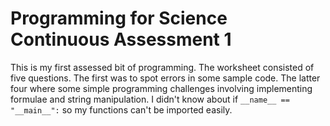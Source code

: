 # Programming for Science Continuous Assessment 1

This is my first assessed bit of programming. The worksheet consisted of five questions. The first was to spot errors in some sample code. The latter four where some simple programming challenges involving implementing formulae and string manipulation. I didn't know about if ```__name__ == "__main__":``` so my functions can't be imported easily.
